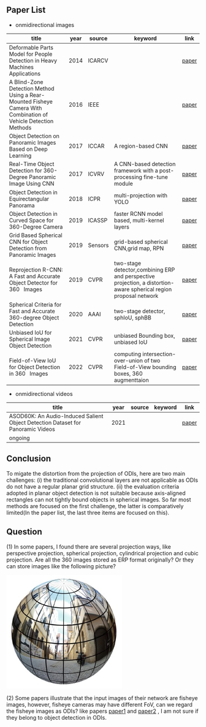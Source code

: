 ## Paper List

- onmidirectional images

title|year|source|keyword|link
-|-|-|-|-
Deformable Parts Model for People Detection in Heavy Machines Applications|2014|ICARCV||[paper](https://hal.archives-ouvertes.fr/hal-01098786/file/P0394.pdf)
A Blind-Zone Detection Method Using a Rear-Mounted Fisheye Camera With Combination of Vehicle Detection Methods|2016|IEEE||[paper](https://sci-hub.se/10.1109/tits.2015.2467357)
Object Detection on Panoramic Images Based on Deep Learning|2017|ICCAR|A region-based CNN|[paper](http://static.tongtianta.site/paper_pdf/dad93a48-5f79-11e9-af33-00163e08bb86.pdf)
Real-Time Object Detection for 360-Degree Panoramic Image Using CNN|2017|ICVRV|A CNN-based detection framework with a post-processing fine-tune module|[paper](https://sci-hub.se/10.1109/icvrv.2017.00013)
Object Detection in Equirectangular Panorama|2018|ICPR|multi-projection with YOLO|[paper](https://arxiv.org/pdf/1805.08009.pdf)
Object Detection in Curved Space for 360-Degree Camera|2019|ICASSP|faster RCNN model based, multi-kernel layers|[paper](https://sci-hub.se/10.1109/icassp.2019.8683093)
Grid Based Spherical CNN for Object Detection from Panoramic Images|2019|Sensors|grid-based spherical CNN,grid map, RPN|[paper](https://pdfs.semanticscholar.org/69ee/cdcdc183695087849b246942a1bd4f38d030.pdf?_ga=2.91932956.700321051.1649138034-1529344070.1647397271)
Reprojection R-CNN: A Fast and Accurate Object Detector for 360  Images|2019|CVPR|two-stage detector,combining ERP and perspective projection, a distortion-aware spherical region proposal network|[paper](https://arxiv.org/pdf/1907.11830.pdf)
Spherical Criteria for Fast and Accurate 360-degree Object Detection|2020|AAAI|two-stage detector, sphIoU, sphBB|[paper](https://ojs.aaai.org/index.php/AAAI/article/download/6995/6849)
Unbiased IoU for Spherical Image Object Detection|2021|CVPR|unbiased Bounding box, unbiased IoU|[paper](https://arxiv.org/pdf/2108.08029.pdf)
Field-of-View IoU for Object Detection in 360  Images|2022|CVPR|computing intersection-over-union of two Field-of-View bounding boxes, 360 augmenttaion|[paper](https://arxiv.org/pdf/2202.03176.pdf)
 
- onmidirectional videos

title|year|source|keyword|link
-|-|-|-|-
ASOD60K: An Audio-Induced Salient Object Detection Dataset for Panoramic Videos|2021|||[paper](https://arxiv.org/pdf/2107.11629.pdf)
ongoing||||


## Conclusion
To migate the distortion from the projection of ODIs, here are two main challenges: (i) the traditional convolutional layers are not applicable as ODIs do not have a regular planar grid structure. (ii) the evaluation criteria adopted in planar object detection is not suitable because axis-aligned rectangles can not tightly bound objects in spherical images. So far most methods are focused on the first challenge, the latter is comparatively limited(In the paper list, the last three items are focused on this).


## Question
(1) In some papers, I found there are several projection ways, like perspective projection, spherical projection, cylindrical projection and cubic projection. Are all the 360 images stored as ERP format originally? Or they can store images like the following picture? 

![image](https://github.com/chenyucheng0221/LearningNote/blob/main/360-Survey/Images/360_images.png)

(2) Some papers illustrate that the input images of their network are fisheye images, however, fisheye cameras may have different FoV, can we regard the fisheye images as ODIs? like papers [paper1](https://arxiv.org/pdf/2003.03759.pdf) and [paper2](https://ieeexplore.ieee.org/ielx7/6287639/8948470/09066935.pdf) , I am not sure if they belong to object detection in ODIs.
